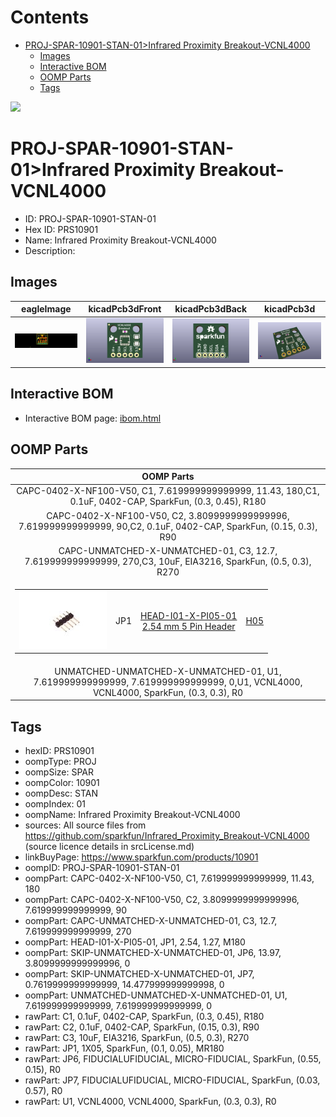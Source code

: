 



Contents
========

* [PROJ-SPAR-10901-STAN-01>Infrared Proximity Breakout-VCNL4000](#proj-spar-10901-stan-01infrared-proximity-breakout-vcnl4000)
	* [Images](#images)
	* [Interactive BOM](#interactive-bom)
	* [OOMP Parts](#oomp-parts)
	* [Tags](#tags)
  
![][im]
# PROJ-SPAR-10901-STAN-01>Infrared Proximity Breakout-VCNL4000

- ID: PROJ-SPAR-10901-STAN-01
- Hex ID: PRS10901
- Name: Infrared Proximity Breakout-VCNL4000
- Description: 

## Images
  
  

|eagleImage|kicadPcb3dFront|kicadPcb3dBack|kicadPcb3d|
| :---: | :---: | :---: | :---: |
|[![eagleImage](eagleImage_140.png)](eagleImage_600.png)|[![kicadPcb3dFront](kicadPcb3dFront_140.png)](kicadPcb3dFront_600.png)|[![kicadPcb3dBack](kicadPcb3dBack_140.png)](kicadPcb3dBack_600.png)|[![kicadPcb3d](kicadPcb3d_140.png)](kicadPcb3d_600.png)|

## Interactive BOM

- Interactive BOM page: [ibom.html](kicad/bom/ibom.html)

## OOMP Parts
  

|OOMP Parts|
| :---: |
|CAPC-0402-X-NF100-V50, C1, 7.619999999999999, 11.43, 180,C1, 0.1uF, 0402-CAP, SparkFun, (0.3, 0.45), R180|
|CAPC-0402-X-NF100-V50, C2, 3.8099999999999996, 7.619999999999999, 90,C2, 0.1uF, 0402-CAP, SparkFun, (0.15, 0.3), R90|
|CAPC-UNMATCHED-X-UNMATCHED-01, C3, 12.7, 7.619999999999999, 270,C3, 10uF, EIA3216, SparkFun, (0.5, 0.3), R270|
|<table><tr><td>![HEAD-I01-X-PI05-01](https://raw.githubusercontent.com/oomlout/oomlout_OOMP_parts/main/HEAD-I01-X-PI05-01/image_140.jpg)</td><td> JP1</td><td>[HEAD-I01-X-PI05-01<br>2.54 mm 5 Pin Header](https://github.com/oomlout/oomlout_OOMP_parts/tree/main/HEAD-I01-X-PI05-01/)</td><td>[H05](https://github.com/oomlout/oomlout_OOMP_parts/tree/main/HEAD-I01-X-PI05-01/)</td></tr></table>|
|UNMATCHED-UNMATCHED-X-UNMATCHED-01, U1, 7.619999999999999, 7.619999999999999, 0,U1, VCNL4000, VCNL4000, SparkFun, (0.3, 0.3), R0|

## Tags

- hexID: PRS10901
- oompType: PROJ
- oompSize: SPAR
- oompColor: 10901
- oompDesc: STAN
- oompIndex: 01
- oompName: Infrared Proximity Breakout-VCNL4000
- sources: All source files from https://github.com/sparkfun/Infrared_Proximity_Breakout-VCNL4000 (source licence details in srcLicense.md)
- linkBuyPage: https://www.sparkfun.com/products/10901
- oompID: PROJ-SPAR-10901-STAN-01
- oompPart: CAPC-0402-X-NF100-V50, C1, 7.619999999999999, 11.43, 180
- oompPart: CAPC-0402-X-NF100-V50, C2, 3.8099999999999996, 7.619999999999999, 90
- oompPart: CAPC-UNMATCHED-X-UNMATCHED-01, C3, 12.7, 7.619999999999999, 270
- oompPart: HEAD-I01-X-PI05-01, JP1, 2.54, 1.27, M180
- oompPart: SKIP-UNMATCHED-X-UNMATCHED-01, JP6, 13.97, 3.8099999999999996, 0
- oompPart: SKIP-UNMATCHED-X-UNMATCHED-01, JP7, 0.7619999999999999, 14.477999999999998, 0
- oompPart: UNMATCHED-UNMATCHED-X-UNMATCHED-01, U1, 7.619999999999999, 7.619999999999999, 0
- rawPart: C1, 0.1uF, 0402-CAP, SparkFun, (0.3, 0.45), R180
- rawPart: C2, 0.1uF, 0402-CAP, SparkFun, (0.15, 0.3), R90
- rawPart: C3, 10uF, EIA3216, SparkFun, (0.5, 0.3), R270
- rawPart: JP1, 1X05, SparkFun, (0.1, 0.05), MR180
- rawPart: JP6, FIDUCIALUFIDUCIAL, MICRO-FIDUCIAL, SparkFun, (0.55, 0.15), R0
- rawPart: JP7, FIDUCIALUFIDUCIAL, MICRO-FIDUCIAL, SparkFun, (0.03, 0.57), R0
- rawPart: U1, VCNL4000, VCNL4000, SparkFun, (0.3, 0.3), R0



[im]: kicadPcb3d_450.png
